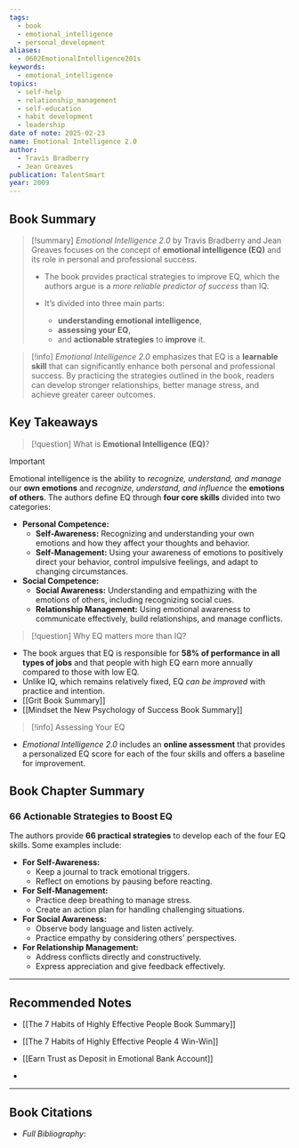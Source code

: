 ```yaml
---
tags:
  - book
  - emotional_intelligence
  - personal_development
aliases:
  - 0602EmotionalIntelligence201s
keywords:
  - emotional_intelligence
topics:
  - self-help
  - relationship_management
  - self-education
  - habit development
  - leadership
date of note: 2025-02-23
name: Emotional Intelligence 2.0
author:
  - Travis Bradberry
  - Jean Greaves
publication: TalentSmart
year: 2009
---
```


## Book Summary

>[!summary]
>_Emotional Intelligence 2.0_ by Travis Bradberry and Jean Greaves focuses on the concept of **emotional intelligence (EQ)** and its role in personal and professional success. 
>
>- The book provides practical strategies to improve EQ, which the authors argue is a *more reliable predictor of success* than IQ. 
>
>- It’s divided into three main parts: 
>	- **understanding emotional intelligence**, 
>	- **assessing your EQ**, 
>	- and **actionable strategies** to **improve** it.


>[!info]
>_Emotional Intelligence 2.0_ emphasizes that EQ is a **learnable skill** that can significantly enhance both personal and professional success. By practicing the strategies outlined in the book, readers can develop stronger relationships, better manage stress, and achieve greater career outcomes.

## Key Takeaways

>[!question]
>What is **Emotional Intelligence (EQ)**?

>[!important]
> Emotional intelligence is the ability to *recognize, understand, and manage* our **own emotions** and *recognize, understand, and influence* the **emotions of others**. The authors define EQ through **four core skills** divided into two categories:
> 
> - **Personal Competence:**
>     - **Self-Awareness:** Recognizing and understanding your own emotions and how they affect your thoughts and behavior.
>     - **Self-Management:** Using your awareness of emotions to positively direct your behavior, control impulsive feelings, and adapt to changing circumstances.
> - **Social Competence:**
>     - **Social Awareness:** Understanding and empathizing with the emotions of others, including recognizing social cues.
>     - **Relationship Management:** Using emotional awareness to communicate effectively, build relationships, and manage conflicts.


>[!question]
>Why EQ matters more than IQ?

- The book argues that EQ is responsible for **58% of performance in all types of jobs** and that people with high EQ earn more annually compared to those with low EQ.
- Unlike IQ, which remains relatively fixed, EQ *can be improved* with practice and intention.
- [[Grit Book Summary]]
- [[Mindset the New Psychology of Success Book Summary]]


>[!info]
>Assessing Your EQ

- _Emotional Intelligence 2.0_ includes an **online assessment** that provides a personalized EQ score for each of the four skills and offers a baseline for improvement.


## Book Chapter Summary

### 66 Actionable Strategies to Boost EQ

The authors provide **66 practical strategies** to develop each of the four EQ skills. Some examples include:

- **For Self-Awareness:**
    - Keep a journal to track emotional triggers.
    - Reflect on emotions by pausing before reacting.
- **For Self-Management:**
    - Practice deep breathing to manage stress.
    - Create an action plan for handling challenging situations.
- **For Social Awareness:**
    - Observe body language and listen actively.
    - Practice empathy by considering others' perspectives.
- **For Relationship Management:**
    - Address conflicts directly and constructively.
    - Express appreciation and give feedback effectively.





-----------
##  Recommended Notes

- [[The 7 Habits of Highly Effective People Book Summary]]
- [[The 7 Habits of Highly Effective People 4 Win-Win]]

- [[Earn Trust as Deposit in Emotional Bank Account]]
- 



----------
## Book Citations

- *Full Bibliography*:


